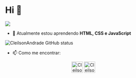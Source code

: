 # Hi :metal:

![](https://komarev.com/ghpvc/?username=cleilsonandrade&color=green)

- 🌱 Atualmente estou aprendendo <b>HTML, CSS e JavaScript</b>

<!--
**CleilsonAndrade/CleilsonAndrade** is a ✨ _special_ ✨ repository because its `README.md` (this file) appears on your GitHub profile.

Here are some ideas to get you started:

- 🔭 I’m currently working on ...
- 🌱 I’m currently learning ...
- 👯 I’m looking to collaborate on ...
- 🤔 I’m looking for help with ...
- 💬 Ask me about ...
- 📫 How to reach me: ...
- 😄 Pronouns: ...
- ⚡ Fun fact: ...
-->

![CleilsonAndrade GitHub status](https://github-readme-stats.vercel.app/api?username=cleilsonandrade&show_icons=true&theme=tokyonight)

- 📫 Como me encontrar:
<p align="center">
  <span>
    <a href="https://www.linkedin.com/in/cleilson-andrade/" target="_blank" title="Perfil LinkedIn"><img src="https://cdn.jsdelivr.net/npm/simple-icons@3.0.1/icons/linkedin.svg" alt="CleilsonAndrade" height="36" width="36" /></a>
    <a href="https://app.rocketseat.com.br/me/cleilson-andrade" target="_blank" title="Perfil Rocketseat"><img src="https://app.rocketseat.com.br/favicon.png" alt="CleilsonAndrade" height="36" width="36" /></a>
  </span>
</p>
